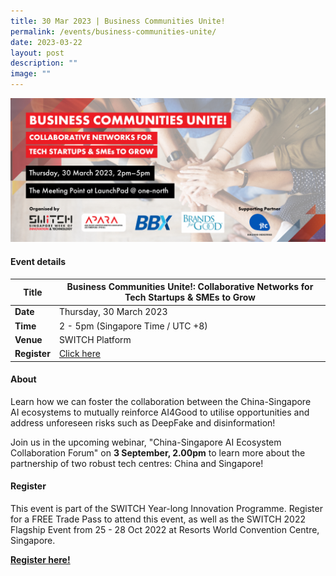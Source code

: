 ```yaml
---
title: 30 Mar 2023 | Business Communities Unite!
permalink: /events/business-communities-unite/
date: 2023-03-22
layout: post
description: ""
image: ""
---
```

![](/images/2023/202303_bcunite_banner_micepad_1242x568px_v1.png)

#### Event details


| **Title** | Business Communities Unite!: Collaborative Networks for Tech Startups & SMEs to Grow|
| -------- | -------- |
|**Date** | Thursday, 30 March 2023 
| **Time**    | 2 - 5pm (Singapore Time / UTC +8) |
|**Venue** | SWITCH Platform
| **Register** | [Click here](https://events.hubilo.com/switchsg/register) |

#### About
Learn how we can foster the collaboration between the China-Singapore AI ecosystems to mutually reinforce AI4Good to utilise opportunities and address unforeseen risks such as DeepFake and disinformation!  
  
Join us in the upcoming webinar, "China-Singapore AI Ecosystem Collaboration Forum" on **3 September, 2.00pm** to learn more about the partnership of two robust tech centres: China and Singapore!
#### Register

This event is part of the SWITCH Year-long Innovation Programme. Register for a FREE Trade Pass to attend this event, as well as the SWITCH 2022 Flagship Event from 25 - 28 Oct 2022 at Resorts World Convention Centre, Singapore. 

**[Register here! ](https://community.switchsg.org/register)**